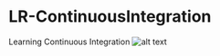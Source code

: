 # LR-ContinuousIntegration
Learning Continuous Integration
![alt text](https://drive.google.com/file/d/1Je8-qzDIKzHa1OFmGOFTuCeqRVsSCAYv/view?usp=sharing)
